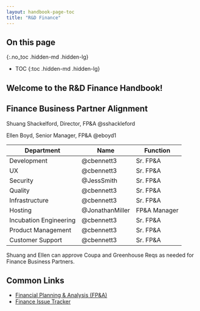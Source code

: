 ```yaml
---
layout: handbook-page-toc
title: "R&D Finance"
---
```


## On this page
{:.no_toc .hidden-md .hidden-lg}

- TOC
{:toc .hidden-md .hidden-lg}

## Welcome to the R&D Finance Handbook!

## Finance Business Partner Alignment
Shuang Shackelford, Director, FP&A @sshackleford

Ellen Boyd, Senior Manager, FP&A @eboyd1

| Department | Name | Function |
| -------- | ---- | -------- |
| Development | @cbennett3 | Sr. FP&A |
| UX | @cbennett3 | Sr. FP&A |
| Security | @JessSmith | Sr. FP&A |
| Quality | @cbennett3 | Sr. FP&A |
| Infrastructure | @cbennett3 | Sr. FP&A |
| Hosting | @JonathanMiller | FP&A Manager |
| Incubation Engineering | @cbennett3 | Sr. FP&A |
| Product Management | @cbennett3 | Sr. FP&A |
| Customer Support | @cbennett3 | Sr. FP&A |


Shuang and Ellen can approve Coupa and Greenhouse Reqs as needed for Finance Business Partners.  
## Common Links

- [Financial Planning & Analysis (FP&A)](https://about.gitlab.com/handbook/finance/financial-planning-and-analysis/)
- [Finance Issue Tracker](https://gitlab.com/gitlab-com/finance/issues)
